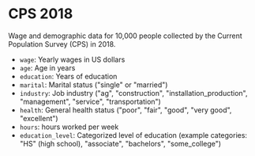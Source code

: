 # CPS 2018

Wage and demographic data for 10,000 people collected by the Current Population Survey (CPS) in 2018.

- `wage`: Yearly wages in US dollars
- `age`: Age in years
- `education`: Years of education
- `marital`: Marital status ("single" or "married")
- `industry`: Job industry ("ag", "construction", "installation_production", "management", "service", "transportation")
- `health`: General health status ("poor", "fair", "good", "very good", "excellent")
- `hours`: hours worked per week
- `education_level`: Categorized level of education (example categories: "HS" (high school), "associate", "bachelors", "some_college")
